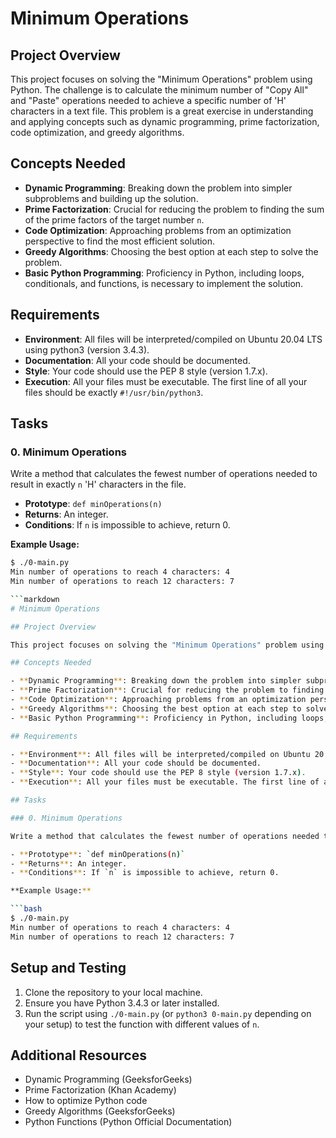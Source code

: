 # Minimum Operations

## Project Overview

This project focuses on solving the "Minimum Operations" problem using Python. The challenge is to calculate the minimum number of "Copy All" and "Paste" operations needed to achieve a specific number of 'H' characters in a text file. This problem is a great exercise in understanding and applying concepts such as dynamic programming, prime factorization, code optimization, and greedy algorithms.

## Concepts Needed

- **Dynamic Programming**: Breaking down the problem into simpler subproblems and building up the solution.
- **Prime Factorization**: Crucial for reducing the problem to finding the sum of the prime factors of the target number `n`.
- **Code Optimization**: Approaching problems from an optimization perspective to find the most efficient solution.
- **Greedy Algorithms**: Choosing the best option at each step to solve the problem.
- **Basic Python Programming**: Proficiency in Python, including loops, conditionals, and functions, is necessary to implement the solution.

## Requirements

- **Environment**: All files will be interpreted/compiled on Ubuntu 20.04 LTS using python3 (version 3.4.3).
- **Documentation**: All your code should be documented.
- **Style**: Your code should use the PEP 8 style (version 1.7.x).
- **Execution**: All your files must be executable. The first line of all your files should be exactly `#!/usr/bin/python3`.

## Tasks

### 0. Minimum Operations

Write a method that calculates the fewest number of operations needed to result in exactly `n` 'H' characters in the file.

- **Prototype**: `def minOperations(n)`
- **Returns**: An integer.
- **Conditions**: If `n` is impossible to achieve, return 0.

**Example Usage:**

```bash
$ ./0-main.py
Min number of operations to reach 4 characters: 4
Min number of operations to reach 12 characters: 7

```markdown
# Minimum Operations

## Project Overview

This project focuses on solving the "Minimum Operations" problem using Python. The challenge is to calculate the minimum number of "Copy All" and "Paste" operations needed to achieve a specific number of 'H' characters in a text file. This problem is a great exercise in understanding and applying concepts such as dynamic programming, prime factorization, code optimization, and greedy algorithms.

## Concepts Needed

- **Dynamic Programming**: Breaking down the problem into simpler subproblems and building up the solution.
- **Prime Factorization**: Crucial for reducing the problem to finding the sum of the prime factors of the target number `n`.
- **Code Optimization**: Approaching problems from an optimization perspective to find the most efficient solution.
- **Greedy Algorithms**: Choosing the best option at each step to solve the problem.
- **Basic Python Programming**: Proficiency in Python, including loops, conditionals, and functions, is necessary to implement the solution.

## Requirements

- **Environment**: All files will be interpreted/compiled on Ubuntu 20.04 LTS using python3 (version 3.4.3).
- **Documentation**: All your code should be documented.
- **Style**: Your code should use the PEP 8 style (version 1.7.x).
- **Execution**: All your files must be executable. The first line of all your files should be exactly `#!/usr/bin/python3`.

## Tasks

### 0. Minimum Operations

Write a method that calculates the fewest number of operations needed to result in exactly `n` 'H' characters in the file.

- **Prototype**: `def minOperations(n)`
- **Returns**: An integer.
- **Conditions**: If `n` is impossible to achieve, return 0.

**Example Usage:**

```bash
$ ./0-main.py
Min number of operations to reach 4 characters: 4
Min number of operations to reach 12 characters: 7
```

## Setup and Testing

1. Clone the repository to your local machine.
2. Ensure you have Python 3.4.3 or later installed.
3. Run the script using `./0-main.py` (or `python3 0-main.py` depending on your setup) to test the function with different values of `n`.

## Additional Resources

- Dynamic Programming (GeeksforGeeks)
- Prime Factorization (Khan Academy)
- How to optimize Python code
- Greedy Algorithms (GeeksforGeeks)
- Python Functions (Python Official Documentation)


